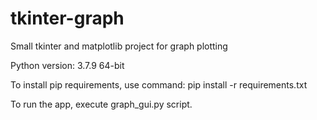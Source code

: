 # tkinter-graph
 Small tkinter and matplotlib project for graph plotting




Python version: 3.7.9 64-bit

To install pip requirements, use command:
pip install -r requirements.txt

To run the app, execute graph_gui.py script.
